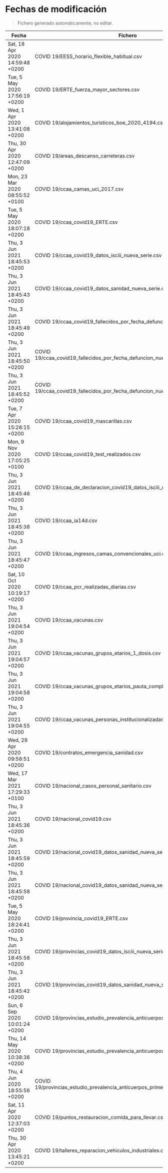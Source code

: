 # Fechas de modificación

> Fichero generado automáticamente, no editar.

| Fecha                           | Fichero                  |
|---------------------------------|--------------------------|
| Sat, 18 Apr 2020 14:59:48 +0200  | COVID 19/EESS_horario_flexible_habitual.csv |
| Tue, 5 May 2020 17:56:19 +0200  | COVID 19/ERTE_fuerza_mayor_sectores.csv |
| Wed, 1 Apr 2020 13:41:08 +0200  | COVID 19/alojamientos_turisticos_boe_2020_4194.csv |
| Thu, 30 Apr 2020 12:47:09 +0200  | COVID 19/areas_descanso_carreteras.csv |
| Mon, 23 Mar 2020 08:55:52 +0100  | COVID 19/ccaa_camas_uci_2017.csv |
| Tue, 5 May 2020 18:07:18 +0200  | COVID 19/ccaa_covid19_ERTE.csv |
| Thu, 3 Jun 2021 18:45:53 +0200  | COVID 19/ccaa_covid19_datos_isciii_nueva_serie.csv |
| Thu, 3 Jun 2021 18:45:43 +0200  | COVID 19/ccaa_covid19_datos_sanidad_nueva_serie.csv |
| Thu, 3 Jun 2021 18:45:49 +0200  | COVID 19/ccaa_covid19_fallecidos_por_fecha_defuncion_nueva_serie.csv |
| Thu, 3 Jun 2021 18:45:50 +0200  | COVID 19/ccaa_covid19_fallecidos_por_fecha_defuncion_nueva_serie_long.csv |
| Thu, 3 Jun 2021 18:45:52 +0200  | COVID 19/ccaa_covid19_fallecidos_por_fecha_defuncion_nueva_serie_original.csv |
| Tue, 7 Apr 2020 15:28:15 +0200  | COVID 19/ccaa_covid19_mascarillas.csv |
| Mon, 9 Nov 2020 17:05:25 +0100  | COVID 19/ccaa_covid19_test_realizados.csv |
| Thu, 3 Jun 2021 18:45:46 +0200  | COVID 19/ccaa_de_declaracion_covid19_datos_isciii_nueva_serie.csv |
| Thu, 3 Jun 2021 18:45:38 +0200  | COVID 19/ccaa_ia14d.csv |
| Thu, 3 Jun 2021 18:45:47 +0200  | COVID 19/ccaa_ingresos_camas_convencionales_uci.csv |
| Sat, 10 Oct 2020 10:19:17 +0200  | COVID 19/ccaa_pcr_realizadas_diarias.csv |
| Thu, 3 Jun 2021 19:04:54 +0200  | COVID 19/ccaa_vacunas.csv |
| Thu, 3 Jun 2021 19:04:57 +0200  | COVID 19/ccaa_vacunas_grupos_etarios_1_dosis.csv |
| Thu, 3 Jun 2021 19:04:58 +0200  | COVID 19/ccaa_vacunas_grupos_etarios_pauta_completa.csv |
| Thu, 3 Jun 2021 19:04:55 +0200  | COVID 19/ccaa_vacunas_personas_institucionalizadas.csv |
| Wed, 29 Apr 2020 09:58:51 +0200  | COVID 19/contratos_emergencia_sanidad.csv |
| Wed, 17 Mar 2021 17:29:33 +0100  | COVID 19/nacional_casos_personal_sanitario.csv |
| Thu, 3 Jun 2021 18:45:36 +0200  | COVID 19/nacional_covid19.csv |
| Thu, 3 Jun 2021 18:45:59 +0200  | COVID 19/nacional_covid19_datos_sanidad_nueva_serie.csv |
| Thu, 3 Jun 2021 18:45:58 +0200  | COVID 19/nacional_covid19_datos_sanidad_nueva_serie_grupos_edad.csv |
| Tue, 5 May 2020 18:24:41 +0200  | COVID 19/provincia_covid19_ERTE.csv |
| Thu, 3 Jun 2021 18:45:58 +0200  | COVID 19/provincias_covid19_datos_isciii_nueva_serie.csv |
| Thu, 3 Jun 2021 18:45:42 +0200  | COVID 19/provincias_covid19_datos_sanidad_nueva_serie.csv |
| Sun, 6 Sep 2020 10:01:24 +0200  | COVID 19/provincias_estudio_prevalencia_anticuerpos_final.csv |
| Thu, 14 May 2020 10:38:36 +0200  | COVID 19/provincias_estudio_prevalencia_anticuerpos_primera_ronda.csv |
| Thu, 4 Jun 2020 18:55:56 +0200  | COVID 19/provincias_estudio_prevalencia_anticuerpos_primera_y_segunda_ronda.csv |
| Sat, 11 Apr 2020 12:37:03 +0200  | COVID 19/puntos_restauracion_comida_para_llevar.csv |
| Thu, 30 Apr 2020 13:45:21 +0200  | COVID 19/talleres_reparacion_vehiculos_industriales.csv |
